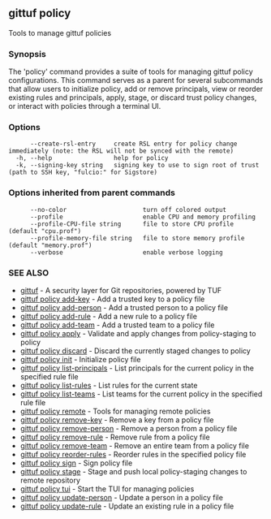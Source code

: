 ## gittuf policy

Tools to manage gittuf policies

### Synopsis

The 'policy' command provides a suite of tools for managing gittuf policy configurations. This command serves as a parent for several subcommands that allow users to initialize policy, add or remove principals, view or reorder existing rules and principals, apply, stage, or discard trust policy changes, or interact with policies through a terminal UI.

### Options

```
      --create-rsl-entry     create RSL entry for policy change immediately (note: the RSL will not be synced with the remote)
  -h, --help                 help for policy
  -k, --signing-key string   signing key to use to sign root of trust (path to SSH key, "fulcio:" for Sigstore)
```

### Options inherited from parent commands

```
      --no-color                     turn off colored output
      --profile                      enable CPU and memory profiling
      --profile-CPU-file string      file to store CPU profile (default "cpu.prof")
      --profile-memory-file string   file to store memory profile (default "memory.prof")
      --verbose                      enable verbose logging
```

### SEE ALSO

* [gittuf](gittuf.md)	 - A security layer for Git repositories, powered by TUF
* [gittuf policy add-key](gittuf_policy_add-key.md)	 - Add a trusted key to a policy file
* [gittuf policy add-person](gittuf_policy_add-person.md)	 - Add a trusted person to a policy file
* [gittuf policy add-rule](gittuf_policy_add-rule.md)	 - Add a new rule to a policy file
* [gittuf policy add-team](gittuf_policy_add-team.md)	 - Add a trusted team to a policy file
* [gittuf policy apply](gittuf_policy_apply.md)	 - Validate and apply changes from policy-staging to policy
* [gittuf policy discard](gittuf_policy_discard.md)	 - Discard the currently staged changes to policy
* [gittuf policy init](gittuf_policy_init.md)	 - Initialize policy file
* [gittuf policy list-principals](gittuf_policy_list-principals.md)	 - List principals for the current policy in the specified rule file
* [gittuf policy list-rules](gittuf_policy_list-rules.md)	 - List rules for the current state
* [gittuf policy list-teams](gittuf_policy_list-teams.md)	 - List teams for the current policy in the specified rule file
* [gittuf policy remote](gittuf_policy_remote.md)	 - Tools for managing remote policies
* [gittuf policy remove-key](gittuf_policy_remove-key.md)	 - Remove a key from a policy file
* [gittuf policy remove-person](gittuf_policy_remove-person.md)	 - Remove a person from a policy file
* [gittuf policy remove-rule](gittuf_policy_remove-rule.md)	 - Remove rule from a policy file
* [gittuf policy remove-team](gittuf_policy_remove-team.md)	 - Remove an entire team from a policy file
* [gittuf policy reorder-rules](gittuf_policy_reorder-rules.md)	 - Reorder rules in the specified policy file
* [gittuf policy sign](gittuf_policy_sign.md)	 - Sign policy file
* [gittuf policy stage](gittuf_policy_stage.md)	 - Stage and push local policy-staging changes to remote repository
* [gittuf policy tui](gittuf_policy_tui.md)	 - Start the TUI for managing policies
* [gittuf policy update-person](gittuf_policy_update-person.md)	 - Update a person in a policy file
* [gittuf policy update-rule](gittuf_policy_update-rule.md)	 - Update an existing rule in a policy file

